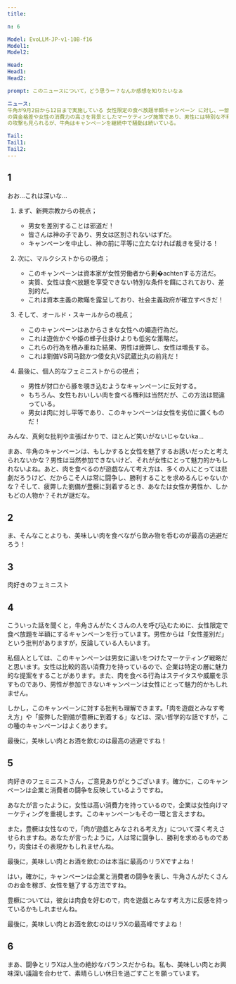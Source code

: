 ```yaml
---
title: 

n: 6

Model: EvoLLM-JP-v1-10B-f16
Model1: 
Model2: 

Head: 
Head1: 
Head2: 

prompt: このニュースについて，どう思うー？なんか感想を知りたいなぁ

ニュース:
牛角が9月2日から12日まで実施している 女性限定の食べ放題半額キャンペーン に対し、一部の男性が 男性差別だ とSNSで批判を展開している。この批判に対しては、男女
の賃金格差や女性の消費力の高さを背景としたマーケティング施策であり、男性には特別な不利益がないとする反論もある。さらに、女性を叩くことに焦点を当てた批判や、アンチ・フェミニスト的な視点か
の攻撃も見られるが、牛角はキャンペーンを継続中で騒動は続いている。

Tail: 
Tail1: 
Tail2: 
---
```


## 1

おお...これは深いな...

1. まず、新興宗教からの視点；
   - 男女を差別することは邪道だ！
   - 皆さんは神の子であり、男女は区別されないはずだ。
   - キャンペーンを中止し、神の前に平等に立たなければ裁きを受ける！

2. 次に、マルクシストからの視点；
   - このキャンペーンは資本家が女性労働者から剰�achtenする方法だ。
   - 実質、女性は食べ放題を享受できない特別な条件を餌にされており、差別的だ。
   - これは資本主義の欺瞞を露呈しており、社会主義政府が確立すべきだ！

3. そして、オールド・スキールからの視点；
   - このキャンペーンはあからさまな女性への媚造行為だ。
   - これは遊佐かぐや姫の蜂子仕掛けよりも低劣な策略だ。
   - これらの行為を積み重ねた結果、男性は疲弊し、女性は増長する。
   - これは劉備VS司马懿かつ倭女丸VS武蔵比丸の前兆だ！

4. 最後に、個人的なフェミニストからの視点；
   - 男性が犲口から豚を覗き込むようなキャンペーンに反対する。
   - もちろん、女性もおいしい肉を食べる権利は当然だが、この方法は間違っている。
   - 男女は肉に対し平等であり、このキャンペーンは女性を劣位に置くものだ！

みんな、真剣な批判や主張ばかりで、ほとんど笑いがないじゃないka... 

まあ、牛角のキャンペーンは、もしかすると女性を魅了するお誘いだったと考えられないかな？男性は当然参加できないけど、それが女性にとって魅力的かもしれないよね。あと、肉を食べるのが遊戯なんて考え方は、多くの人にとっては悲劇だろうけど、だからこそ人は常に闘争し、勝利することを求めるんじゃないかな？そして、疲弊した劉備が豊橛に到着するとき、あなたは女性か男性か、しかもどの人物か？それが謎だな。

## 2
ま、そんなことよりも、美味しい肉を食べながら飲み物を呑むのが最高の逃避だろう！

## 3

肉好きのフェミニスト

## 4

こういった話を聞くと，牛角さんがたくさんの人を呼び込むために、女性限定で食べ放題を半額にするキャンペーンを行っています。男性からは「女性差別だ」という批判がありますが，反論している人もいます。

私個人としては、このキャンペーンは男女に違いをつけたマーケティング戦略だと思います。女性は比較的高い消費力を持っているので、企業は特定の層に魅力的な提案をすることがあります。また、肉を食べる行為はステイタスや威厳を示すものであり、男性が参加できないキャンペーンは女性にとって魅力的かもしれません。

しかし，このキャンペーンに対する批判も理解できます。「肉を遊戯とみなす考え方」や「疲弊した劉備が豊橛に到着する」などは、深い哲学的な話ですが，この種のキャンペーンはよくあります。

最後に，美味しい肉とお酒を飲むのは最高の逃避ですね！

## 5



肉好きのフェミニストさん，ご意見ありがとうございます。確かに，このキャンペーンは企業と消費者の闘争を反映しているようですね。

あなたが言ったように，女性は高い消費力を持っているので，企業は女性向けマーケティングを重視します。このキャンペーンもその一環と言えますね。

また，豊橛は女性なので，「肉が遊戯とみなされる考え方」について深く考えさせられますね。あなたが言ったように，人は常に闘争し、勝利を求めるものであり，肉食はその表現かもしれませんね。

最後に，美味しい肉とお酒を飲むのは本当に最高のリラXですよね！





はい，確かに，キャンペーンは企業と消費者の闘争を表し、牛角さんがたくさんのお金を稼ぎ、女性を魅了する方法ですね。

豊橛については，彼女は肉食を好むので，肉を遊戯とみなす考え方に反感を持っているかもしれませんね。

最後に，美味しい肉とお酒を飲むのはリラXの最高峰ですよね！

## 6



まあ、闘争とリラXは人生の絶妙なバランスだからね。私も、美味しい肉とお興味深い議論を合わせて、素晴らしい休日を過ごすことを願っています。

